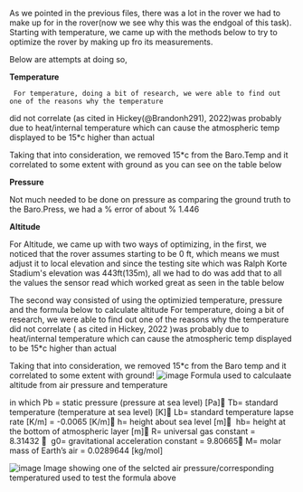 As we pointed in the previous files, there was a lot in the rover we had to make up for in the rover(now we
see why this was the endgoal of this task). Starting with temperature, we came up with the methods below to
try to optimize the rover by making up fro its measurements.

Below are attempts at doing so,

**Temperature**

     For temperature, doing a bit of research, we were able to find out one of the reasons why the temperature
did not correlate (as cited in Hickey(@Brandonh291), 2022)was probably due to heat/internal temperature which can cause
the atmospheric temp displayed to be 15*c higher than actual

Taking that into consideration, we removed 15*c from the Baro.Temp and it correlated to some extent with
ground as you can see on the table below







**Pressure**

Not much needed to be done on pressure as comparing the ground truth to the Baro.Press, we had a % error of
about % 1.446


**Altitude**

For Altitude, we came up with two ways of optimizing, in the first, we noticed that the rover assumes starting
to be 0 ft, which means we must adjust it to local elevation and since the testing site which was Ralph Korte
Stadium's elevation was 443ft(135m), all we had to do was add that to all the values the sensor read which worked 
great as seen in the table below






The second way consisted of using the optimizied temperature, pressure and the formula below
to calculate altitude
For temperature, doing a bit of research, we were able to find out one of the reasons why the temperature did not correlate ( as cited in Hickey, 2022 )was probably due to heat/internal temperature which can cause the atmospheric temp displayed to be 15*c higher than actual

Taking that into consideration, we removed 15*c from the Baro temp and it correlated to some extent with ground!
![image](https://github.com/Tomiwa2/MRE320_MarsRover/assets/49229168/3325956b-cd57-4804-987f-5bd71e72c562)
              Formula used to calculaate altitude from air pressure and temperature
              
in which
Pb = static pressure (pressure at sea level) 
[Pa] Tb= standard temperature (temperature at sea level) 
[K] Lb= standard temperature lapse rate [K/m] = -0.0065 [K/m]
h= height about sea level [m] 
hb= height at the bottom of atmospheric layer [m]
R= universal gas constant = 8.31432  
g0= gravitational acceleration constant = 9.80665
M= molar mass of Earth’s air = 0.0289644 [kg/mol]



![image](https://github.com/Tomiwa2/MRE320_MarsRover/assets/49229168/3daab93c-694e-44d8-bf90-9d566421ce46)
Image showing one of the selcted air pressure/corresponding temperatured used to test the formula above


